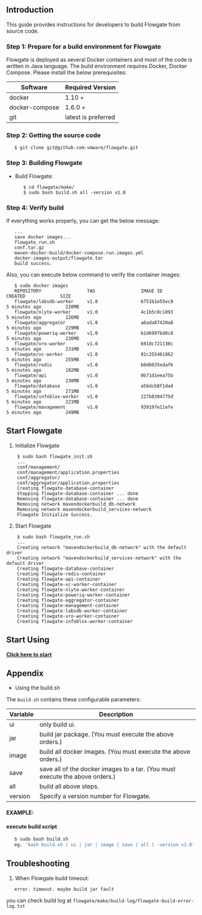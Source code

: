 ## Introduction

This guide provides instructions for developers to build Flowgate from source code.

### Step 1: Prepare for a build environment for Flowgate

Flowgate is deployed as several Docker containers and most of the code is written in Java language. The build environment requires Docker, Docker Compose. Please install the below prerequisites:

Software              | Required Version
----------------------|--------------------------
docker                | 1.10 +
docker-compose        | 1.6.0 +
git                   | latest is preferred

### Step 2: Getting the source code

   ```
      $ git clone git@github.com:vmware/flowgate.git
   ```

### Step 3: Building Flowgate

*  Build Flowgate:

   ```
      $ cd flowgate/make/
      $ sudo bash build.sh all -version v1.0
   ```

### Step 4: Verify build

If everything works properly, you can get the below message:

   ```
      ...
      save docker images...
      flowgate_run.sh
      conf.tar.gz
      maven-docker-build/docker-compose.run.images.yml
      docker-images-output/flowgate.tar
      build success.
   ```
Also, you can execute below command to verify the container images:

   ```
      $ sudo docker images
      REPOSITORY                 TAG                 IMAGE ID            CREATED             SIZE
      flowgate/labsdb-worker     v1.0                b751b1e55ec9        5 minutes ago         228MB
      flowgate/nlyte-worker      v1.0                4c1b5c0c1893        5 minutes ago         226MB
      flowgate/aggregator        v1.0                a6ada87420a8        5 minutes ago         229MB
      flowgate/poweriq-worker    v1.0                b1d6997bd8c8        5 minutes ago         226MB
      flowgate/vro-worker        v1.0                6910c721130c        5 minutes ago         231MB
      flowgate/vc-worker         v1.0                81c255461862        5 minutes ago         255MB
      flowgate/redis             v1.0                b0d6035edaf6        5 minutes ago         102MB
      flowgate/api               v1.0                0b71d1eea75b        5 minutes ago         238MB
      flowgate/database          v1.0                a56dcb8f1dad        5 minutes ago         271MB
      flowgate/infoblox-worker   v1.0                227b8304775d        5 minutes ago         221MB
      flowgate/management        v1.0                939197e11efe        5 minutes ago         249MB
   ```
## Start Flowgate

1. Initialize Flowgate

```
    $ sudo bash flowgate_init.sh
    ...
    conf/management/
    conf/management/application.properties
    conf/aggregator/
    conf/aggregator/application.properties
    Creating flowgate-database-container
    Stopping flowgate-database-container ... done
    Removing flowgate-database-container ... done
    Removing network mavendockerbuild_db-network
    Removing network mavendockerbuild_services-network
    Flowgate Initialize Success.
```
2. Start Flowgate

```
    $ sudo bash flowgate_run.sh
    ...
    Creating network "mavendockerbuild_db-network" with the default driver
    Creating network "mavendockerbuild_services-network" with the default driver
    Creating flowgate-database-container
    Creating flowgate-redis-container
    Creating flowgate-api-container
    Creating flowgate-vc-worker-container
    Creating flowgate-nlyte-worker-container
    Creating flowgate-poweriq-worker-container
    Creating flowgate-aggregator-container
    Creating flowgate-management-container
    Creating flowgate-labsdb-worker-container
    Creating flowgate-vro-worker-container
    Creating flowgate-infoblox-worker-container

```
## Start Using
**[Click here to start](https://github.com/vmware/flowgate/blob/master/docs/installation_guide.md#Start-Using)**
## Appendix
* Using the build.sh

The `build.sh` contains these configurable parameters:

Variable           | Description
-------------------|-------------
ui                 | only build ui.
jar                | build jar package. (You must execute the above orders.)
image              | build all docker images. (You must execute the above orders.)
save               | save all of the docker images to a tar. (You must execute the above orders.)
all                | build all above steps.
version            | Specify a version number for Flowgate.

#### EXAMPLE:

#### execute build script

   ```sh
      $ sudo bash build.sh
      eg. 'bash build.sh ( ui | jar | image | save | all ) -version v1.0'
   ```
## Troubleshooting
1. When Flowgate build timeout:
```
   error. timeout. maybe build jar fault
```
you can check build log at ```flowgate/make/build-log/flowgate-build-error-log.txt```
